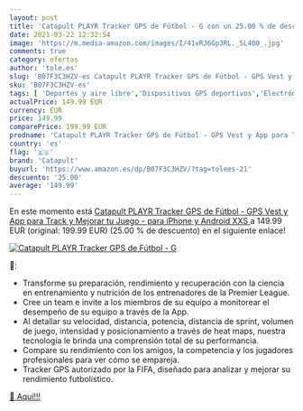 ```yaml
---
layout: post
title: 'Catapult PLAYR Tracker GPS de Fútbol - G con un 25.00 % de descuento'
date: 2021-03-22 12:32:54
image: 'https://m.media-amazon.com/images/I/41vRJ6Gp3RL._SL400_.jpg'
comments: true
category: ofertas
author: 'tole.es'
slug: 'B07F3C3HZV-es Catapult PLAYR Tracker GPS de Fútbol - GPS Vest y App para...'
sku: 'B07F3C3HZV-es'
tags: [ 'Deportes y aire libre','Dispositivos GPS deportivos','Electrónica y dispositivos para el deporte','catapult','iphone', ]
actualPrice: 149.99 EUR
currency: EUR
price: 149.99
comparePrice: 199.99 EUR
prodname: 'Catapult PLAYR Tracker GPS de Fútbol - GPS Vest y App para Track y Mejorar tu Juego - para iPhone y Android  XXS '
country: 'es'
flag: '🇪🇸'
brand: 'Catapult'
buyurl: 'https://www.amazon.es/dp/B07F3C3HZV/?tag=tolees-21'
descuento: '25.00'
average: '149.99'
---
```


En este momento está [Catapult PLAYR Tracker GPS de Fútbol - GPS Vest y App para Track y Mejorar tu Juego - para iPhone y Android  XXS ](https://www.amazon.es/dp/B07F3C3HZV/?tag=tolees-21) a 149.99 EUR (original: 199.99 EUR) (25.00 %  de descuento) en el siguiente enlace!

[![Catapult PLAYR Tracker GPS de Fútbol - G](https://m.media-amazon.com/images/I/41vRJ6Gp3RL._SL400_.jpg)](https://www.amazon.es/dp/B07F3C3HZV/?tag=tolees-21)

🔎:

- Transforme su preparación, rendimiento y recuperación con la ciencia en entrenamiento y nutrición de los entrenadores de la Premier League.
- Cree un team e invite a los miembros de su equipo a monitorear el desempeño de su equipo a través de la App.
- Al detallar su velocidad, distancia, potencia, distancia de sprint, volumen de juego, intensidad y posicionamiento a través de heat maps, nuestra tecnología le brinda una comprensión total de su performancia.
- Compare su rendimiento con los amigos, la competencia y los jugadores profesionales para ver cómo se empareja.
- Tracker GPS autorizado por la FIFA, diseñado para analizar y mejorar su rendimiento futbolístico.

[🛒 Aquí!!!](https://www.amazon.es/dp/B07F3C3HZV/?tag=tolees-21)
